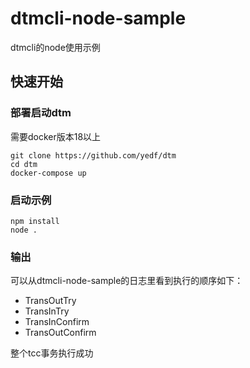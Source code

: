 # dtmcli-node-sample
dtmcli的node使用示例

## 快速开始

### 部署启动dtm

需要docker版本18以上
```
git clone https://github.com/yedf/dtm
cd dtm
docker-compose up
```

### 启动示例

```
npm install
node .
```

### 输出

可以从dtmcli-node-sample的日志里看到执行的顺序如下：

- TransOutTry
- TransInTry
- TransInConfirm
- TransOutConfirm

整个tcc事务执行成功